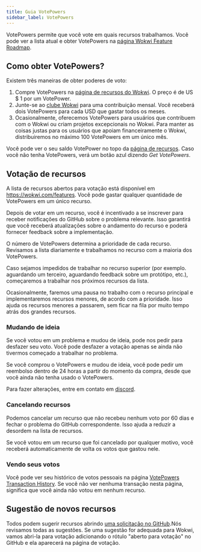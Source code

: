 ```yaml
---
title: Guia VotePowers
sidebar_label: VotePowers
---
```


VotePowers permite que você vote em quais recursos trabalhamos. Você pode ver a lista atual e obter VotePowers na [página Wokwi Feature Roadmap](https://wokwi.com/features).

## Como obter VotePowers?

Existem três maneiras de obter poderes de voto:

1. Compre VotePowers na [página de recursos do Wokwi](https://wokwi.com/features). O preço é de US $ 1 por um VotePower.
2. Junte-se ao [clube Wokwi](https://wokwi.com/club) para uma contribuição mensal. Você receberá dois VotePowers para cada USD que gastar todos os meses.
3. Ocasionalmente, oferecemos VotePowers para usuários que contribuem com o Wokwi ou criam projetos excepcionais no Wokwi. Para manter as coisas justas para os usuários que apoiam financeiramente o Wokwi, distribuiremos no máximo 100 VotePowers em um único mês.

Você pode ver o seu saldo VotePower no topo da [página de recursos](https://wokwi.com/features). Caso você não tenha VotePowers, verá um botão azul dizendo _Get VotePowers_.

## Votação de recursos

A lista de recursos abertos para votação está disponível em https://wokwi.com/features.
Você pode gastar qualquer quantidade de VotePowers em um único recurso.

Depois de votar em um recurso, você é incentivado a se inscrever para receber notificações do GitHub sobre o problema relevante. Isso garantirá que você receberá atualizações sobre o andamento do recurso e poderá fornecer feedback sobre a implementação.

O número de VotePowers determina a prioridade de cada recurso. Revisamos a lista diariamente e trabalhamos no recurso com a maioria dos VotePowers.

Caso sejamos impedidos de trabalhar no recurso superior (por exemplo. aguardando um terceiro, aguardando feedback sobre um protótipo, etc.), começaremos a trabalhar nos próximos recursos da lista.

Ocasionalmente, faremos uma pausa no trabalho com o recurso principal e implementaremos recursos menores, de acordo com a prioridade. Isso ajuda os recursos menores a passarem, sem ficar na fila por muito tempo atrás dos grandes recursos.

### Mudando de ideia

Se você votou em um problema e mudou de ideia, pode nos pedir para desfazer seu voto. Você pode desfazer a votação apenas se ainda não tivermos começado a trabalhar no problema.

Se você comprou o VotePowers e mudou de ideia, você pode pedir um reembolso dentro de 24 horas a partir do momento da compra, desde que você ainda não tenha usado o VotePowers.

Para fazer alterações, entre em contato em [discord](https://wokwi.com/discord).

### Cancelando recursos

Podemos cancelar um recurso que não recebeu nenhum voto por 60 dias e fechar o problema do GitHub correspondente. Isso ajuda a reduzir a desordem na lista de recursos.

Se você votou em um recurso que foi cancelado por qualquer motivo, você receberá automaticamente de volta os votos que gastou nele.

### Vendo seus votos

Você pode ver seu histórico de votos pessoais na página [VotePowers Transaction History](https://wokwi.com/features/history). Se você não ver nenhuma transação nesta página, significa que você ainda não votou em nenhum recurso.

## Sugestão de novos recursos

Todos podem sugerir recursos abrindo [uma solicitação no GitHub](https://github.com/wokwi/wokwi-features/issues/new?labels=enhancement&template=feature_request.md&title=).Nós revisamos todas as sugestões. Se uma sugestão for adequada para Wokwi, vamos abri-la para votação adicionando o rótulo "aberto para votação" no GitHub e ela aparecerá na página de votação.
